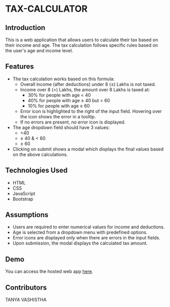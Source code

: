 # TAX-CALCULATOR

## Introduction

This is a web application that allows users to calculate their tax based on their income and age. The tax calculation follows specific rules based on the user's age and income level.

## Features

- The tax calculation works based on this formula:
    - Overall income (after deductions) under 8 (≤) Lakhs is not taxed.
    - Income over 8 (>) Lakhs, the amount over 8 Lakhs is taxed at:
        - 30% for people with age < 40
        - 40% for people with age ≥ 40 but < 60
        - 10% for people with age ≥ 60
    - Error icon is highlighted to the right of the input field. Hovering over the icon shows the error in a tooltip.
    - If no errors are present, no error icon is displayed.
- The age dropdown field should have 3 values:
    - <40
    - ≥ 40 & < 60
    - ≥ 60
- Clicking on submit shows a modal which displays the final values based on the above calculations.

## Technologies Used

- HTML
- CSS
- JavaScript
- Bootstrap

## Assumptions

- Users are required to enter numerical values for income and deductions.
- Age is selected from a dropdown menu with predefined options.
- Error icons are displayed only when there are errors in the input fields.
- Upon submission, the modal displays the calculated tax amount.

## Demo

You can access the hosted web app [here](https://tax-calculator-tanya.netlify.app/).

## Contributors

TANYA VASHISTHA
